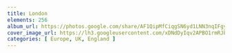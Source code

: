 ```yaml
---
title: London
elements: 256
album_url: https://photos.google.com/share/AF1QipMfCiqgSN6yd1LNN3nqIFgyAUl8ou78Caan7VMRF3RIAsevcEseY5mhZV3nQaQW3Q?key=Qi1Nd01BWXB2NTRpYTlXNmRpY1UyUXNNZHZISG9B
cover_image_url: https://lh3.googleusercontent.com/xDNdDyIqv2APBO1rmRJbs0FIa-LyfA2kkKz2FIaBlw9QT1ZqhNPzPz0LHC4S5qPRGJ1V-5MW7QVvIKva43KqQb9ppYtgIdT9k7ID6pMEZlOwVJNbvPBiaQxv3DVaT6PldRWr5HdlkH_fKJtuGmnbMM9_xsmuOM7zyaEymuZU8N84ZBCrr5H1R4ee1Rd8i7GMFi69OowYdjZtF0ezEJlveCNdbh8XkFNAkKM2h5ryIDTJSaTkdorB1Uq5ZIvBOOUO0qv7jr6awOBzN21IkKeMgik64tuhCtRfDAyQpLrDSL1JglzMuR-0Pk-0Hz5CLQ4_Hj7wQABo9xvTQNSKwDRUcJVqsKe9MnR9dUc31KowIT8iqAhxSPckuzH_L6YOF7wws_tlTl-YfH2jdhC-pNpVcPl0feahiEyHBj3eHMCZdVdSjCiKBZ8pDu4NX5C_B6PY98XPfCUzTkx1PQ375BH6IyU5MAz1X_oIiHFNUdSpj-qGCVi52vXOha5yZ2Lm226Kb8WNu0DQYSL5aRl74ranMrkntquelddsVsYtnrqmcf61RRKUDLzQx_9OCSHCe6LtHPOtiH8ITIQ6F54938q-sS2MqrgiSDCpyHtk-qeaxbVpldy2mut8459DHQuAkf81OYQs7hDwU69m66QkPY_ze7QUSg=s195-p-k-no
categories: [ Europe, UK, England ]
---
```

